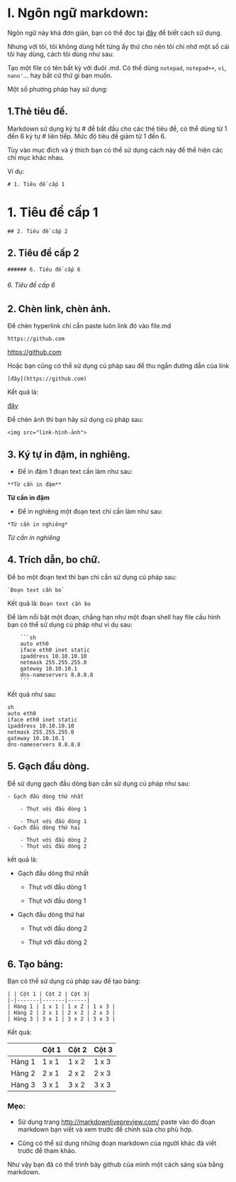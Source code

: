# I. Ngôn ngữ markdown:
Ngôn ngữ này khá đơn giản, bạn có thể đọc tại [đây](https://daringfireball.net/projects/markdown/syntax) để biết cách sử dụng.

Nhưng với tôi, tôi không dùng hết từng ấy thứ cho nên tôi chỉ nhớ một số cái tôi hay dùng, cách tôi dùng như sau:

Tạo một file có tên bất kỳ với đuôi .md. Có thể dùng `notepad`, `notepad++`, `vi`, `nano'`... hay bất cứ thứ gì bạn muốn.

Một số phương pháp hay sử dụng:
## 1.Thẻ tiêu đề.
Markdown sử dụng ký tự # để bắt đầu cho các thẻ tiêu đề, có thể dùng từ 1 đến 6 ký tự # liên tiếp. Mức độ tiêu đề giảm từ 1 đến 6.

Tùy vào mục đích và ý thích bạn có thể sử dụng cách này để thể hiện các chỉ mục khác nhau.

Ví dụ:

```
# 1. Tiêu đề cấp 1
```
# 1. Tiêu đề cấp 1
```
## 2. Tiêu đề cấp 2
```
## 2. Tiêu đề cấp 2
```
###### 6. Tiêu đề cấp 6
```
###### 6. Tiêu đề cấp 6 
## 2. Chèn link, chèn ảnh.
Để chèn hyperlink chỉ cần paste luôn link đó vào file.md

```
https://github.com
```

https://github.com

Hoặc bạn cũng có thể sử dụng cú pháp sau để thu ngắn đường dẫn của link

```
[đây](https://github.com)
```

Kết quả là:

[đây](https://github.com)

Để chèn ảnh thì bạn hãy sử dụng cú pháp sau:

```
<img src="link-hình-ảnh">
```

## 3. Ký tự in đậm, in nghiêng.
- Để in đậm 1 đoạn text cần làm như sau:

```
**Từ cần in đậm**
```
**Từ cần in đậm**

- Để in nghiêng một đoạn text chỉ cần làm như sau:

```
*Từ cần in nghiêng*
```

*Từ cần in nghiêng*

## 4. Trích dẫn, bo chữ.
Để bo một đoạn text thì bạn chỉ cần sử dụng cú pháp sau:

```
`Đoạn text cần bo`
```
Kết quả là: `Đoạn text cần bo`

Để làm nổi bật một đoạn, chẳng hạn như một đoạn shell hay file cấu hình bạn có thể sử dụng cú pháp như ví dụ sau:

```
    ```sh
    auto eth0
    iface eth0 inet static
    ipaddress 10.10.10.10
    netmask 255.255.255.0
    gateway 10.10.10.1
    dns-nameservers 8.8.8.8
    ```
```
Kết quả như sau:
 ```
 sh
auto eth0
iface eth0 inet static
ipaddress 10.10.10.10
netmask 255.255.255.0
gateway 10.10.10.1
dns-nameservers 8.8.8.8
```
## 5. Gạch đầu dòng.
Để sử dụng gạch đầu dòng bạn cần sử dụng cú pháp như sau:
```
- Gạch đầu dòng thứ nhất

    - Thụt với đầu dòng 1

    - Thụt với đầu dòng 1
- Gạch đầu dòng thứ hai

    - Thụt với đầu dòng 2
    - Thụt với đầu dòng 2
```
kết quả là:
- Gạch đầu dòng thứ nhất

    - Thụt với đầu dòng 1

    - Thụt với đầu dòng 1
- Gạch đầu dòng thứ hai

    - Thụt với đầu dòng 2

    - Thụt với đầu dòng 2

## 6. Tạo bảng:
Bạn có thể sử dụng cú pháp sau để tạo bảng:
```
| | Cột 1 | Cột 2 | Cột 3|
|-|-------|-------|------|
| Hàng 1 | 1 x 1 | 1 x 2 | 1 x 3 |
| Hàng 2 | 2 x 1 | 2 x 2 | 2 x 3 |
| Hàng 3 | 3 x 1 | 3 x 2 | 3 x 3 |
```
Kết quả:

| | Cột 1 | Cột 2 | Cột 3|
|-|-------|-------|------|
| Hàng 1 | 1 x 1 | 1 x 2 | 1 x 3 |
| Hàng 2 | 2 x 1 | 2 x 2 | 2 x 3 |
| Hàng 3 | 3 x 1 | 3 x 2 | 3 x 3 |

### Mẹo:
- Sử dụng trang http://markdownlivepreview.com/ paste vào đó đoạn markdown bạn viết và xem trước để chỉnh sửa cho phù hợp.

- Cũng có thể sử dụng những đoạn markdown của người khác đã viết trước để tham khảo.

Như vậy bạn đã có thể trình bày github của mình một cách sáng sủa bằng markdown.




